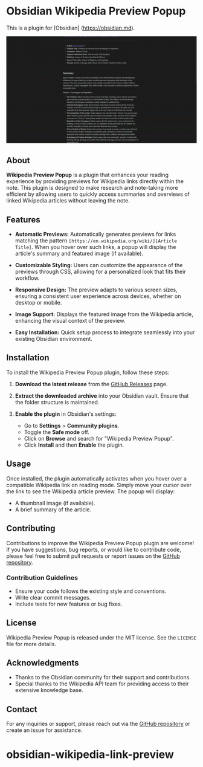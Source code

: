 # Obsidian Wikipedia Preview Popup

This is a plugin for [Obsidian] (https://obsidian.md).

<img src="./screenshot.gif" alt="Obsidian Wikipedia Preview Popup Screenshot">

## About

**Wikipedia Preview Popup** is a plugin that enhances your reading experience by providing previews for Wikipedia links directly within the note. This plugin is designed to make research and note-taking more efficient by allowing users to quickly access summaries and overviews of linked Wikipedia articles without leaving the note.

## Features

- **Automatic Previews:** Automatically generates previews for links matching the pattern `[https://en.wikipedia.org/wiki/][Article Title]`. When you hover over such links, a popup will display the article's summary and featured image (if available).

- **Customizable Styling:** Users can customize the appearance of the previews through CSS, allowing for a personalized look that fits their workflow.

- **Responsive Design:** The preview adapts to various screen sizes, ensuring a consistent user experience across devices, whether on desktop or mobile.

- **Image Support:** Displays the featured image from the Wikipedia article, enhancing the visual context of the preview.

- **Easy Installation:** Quick setup process to integrate seamlessly into your existing Obsidian environment.

## Installation

To install the Wikipedia Preview Popup plugin, follow these steps:

1. **Download the latest release** from the [GitHub Releases](https://github.com/szvest/obsidian-wikipedia-link-preview/releases) page.

2. **Extract the downloaded archive** into your Obsidian vault. Ensure that the folder structure is maintained.

3. **Enable the plugin** in Obsidian's settings:
   - Go to **Settings** > **Community plugins**.
   - Toggle the **Safe mode** off.
   - Click on **Browse** and search for "Wikipedia Preview Popup".
   - Click **Install** and then **Enable** the plugin.

## Usage

Once installed, the plugin automatically activates when you hover over a compatible Wikipedia link on reading mode. Simply move your cursor over the link to see the Wikipedia article preview. The popup will display:

- A thumbnail image (if available).
- A brief summary of the article.

## Contributing

Contributions to improve the Wikipedia Preview Popup plugin are welcome! If you have suggestions, bug reports, or would like to contribute code, please feel free to submit pull requests or report issues on the [GitHub repository](https://github.com/szvest/obsidian-wikipedia-link-preview/issues).

### Contribution Guidelines

- Ensure your code follows the existing style and conventions.
- Write clear commit messages.
- Include tests for new features or bug fixes.

## License

Wikipedia Preview Popup is released under the MIT license. See the `LICENSE` file for more details.

## Acknowledgments

- Thanks to the Obsidian community for their support and contributions.
- Special thanks to the Wikipedia API team for providing access to their extensive knowledge base.

## Contact

For any inquiries or support, please reach out via the [GitHub repository](https://github.com/szvest/obsidian-wikipedia-link-preview) or create an issue for assistance.
# obsidian-wikipedia-link-preview
